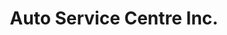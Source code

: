 ---
title: "Auto Service Centre Inc."
url: /hamilton/auto-service-centre-inc/
shop: Autowerkstatt
---